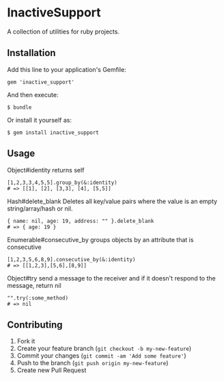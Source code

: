 # InactiveSupport

A collection of utilities for ruby projects. 

## Installation

Add this line to your application's Gemfile:

    gem 'inactive_support'

And then execute:

    $ bundle

Or install it yourself as:

    $ gem install inactive_support

## Usage

Object#identity
returns self
    
    [1,2,3,3,4,5,5].group_by(&:identity)
    # => [[1], [2], [3,3], [4], [5,5]]

Hash#delete_blank
Deletes all key/value pairs where the value is an empty string/array/hash or nil.

    { name: nil, age: 19, address: "" }.delete_blank
    # => { age: 19 }
    
Enumerable#consecutive_by
groups objects by an attribute that is consecutive

    [1,2,3,5,6,8,9].consecutive_by(&:identity)
    # => [[1,2,3],[5,6],[8,9]]
    
Object#try
send a message to the receiver and if it doesn't respond to the message, return nil

    "".try(:some_method)
    # => nil
## Contributing

1. Fork it
2. Create your feature branch (`git checkout -b my-new-feature`)
3. Commit your changes (`git commit -am 'Add some feature'`)
4. Push to the branch (`git push origin my-new-feature`)
5. Create new Pull Request
